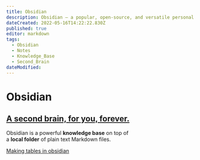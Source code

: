 ```yaml
---
title: Obsidian
description: Obsidian – a popular, open-source, and versatile personal knowledge base software for taking notes, managing projects, and organizing information using a local folder of plain text Markdown files. This note may include information on features, benefits, usage tips, and best practices for effectively utilizing Obsidian to create a second brain or personal knowledge base.
dateCreated: 2022-05-16T14:22:22.830Z
published: true
editor: markdown
tags:
  - Obsidian
  - Notes
  - Knowledge_Base
  - Second_Brain
dateModified: 
---
```

# Obsidian
## [A second brain,  for you, forever.](https://obsidian.md/)

Obsidian is a powerful **knowledge base** on top of  
a **local folder** of plain text Markdown files.

[Making tables in obsidian](https://www.youtube.com/watch?v=m81Q0tqM4ps)